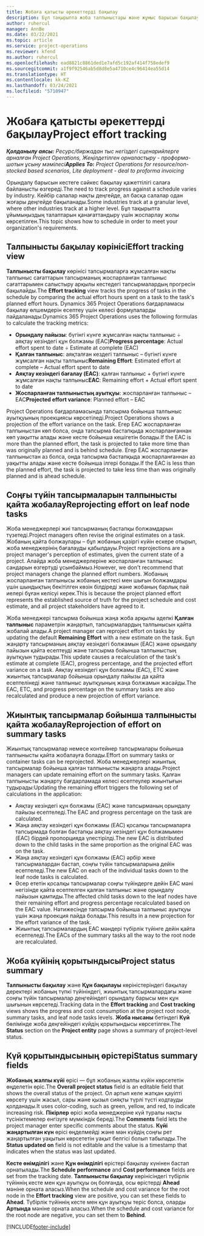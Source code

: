 ```yaml
---
title: Жобаға қатысты әрекеттерді бақылау
description: Бұл тақырыпта жоба талпыныстары және жұмыс барысын бақылау амалы туралы ақпарат берілген.
author: ruhercul
manager: AnnBe
ms.date: 03/22/2021
ms.topic: article
ms.service: project-operations
ms.reviewer: kfend
ms.author: ruhercul
ms.openlocfilehash: ead8821c8861ded1e7afd5c192af414f758edef9
ms.sourcegitcommit: a1f9f92546ab5d8d8e5a4710ce4c96414ea55d14
ms.translationtype: HT
ms.contentlocale: kk-KZ
ms.lasthandoff: 03/24/2021
ms.locfileid: "5710947"
---
```

# <a name="project-effort-tracking"></a><span data-ttu-id="dc78a-103">Жобаға қатысты әрекеттерді бақылау</span><span class="sxs-lookup"><span data-stu-id="dc78a-103">Project effort tracking</span></span>

<span data-ttu-id="dc78a-104">_**Қолданылу аясы:** Ресурс/биржадан тыс негіздегі сценарийлерге арналған Project Operations, Жеңілдетілген орналастыру - проформа-шотын ұсыну мәмілесі_</span><span class="sxs-lookup"><span data-stu-id="dc78a-104">_**Applies To:** Project Operations for resource/non-stocked based scenarios, Lite deployment - deal to proforma invoicing_</span></span>

<span data-ttu-id="dc78a-105">Орындалу барысын кестеге сәйкес бақылау қажеттілігі салаға байланысты өзгереді.</span><span class="sxs-lookup"><span data-stu-id="dc78a-105">The need to track progress against a schedule varies by industry.</span></span> <span data-ttu-id="dc78a-106">Кейбір салалар нақты деңгейде, ал басқа салалар одан жоғары деңгейде бақыланады.</span><span class="sxs-lookup"><span data-stu-id="dc78a-106">Some industries track at a granular level, where other industries track at a higher level.</span></span> <span data-ttu-id="dc78a-107">Бұл тақырыпта ұйымыңыздың талаптарын қанағаттандыру үшін жоспарлау жолы көрсетілген.</span><span class="sxs-lookup"><span data-stu-id="dc78a-107">This topic shows how to schedule in order to meet your organization's requirements.</span></span>

## <a name="effort-tracking-view"></a><span data-ttu-id="dc78a-108">Талпынысты бақылау көрінісі</span><span class="sxs-lookup"><span data-stu-id="dc78a-108">Effort tracking view</span></span>

<span data-ttu-id="dc78a-109">**Талпынысты бақылау** көрінісі тапсырмаларға жұмсалған нақты талпыныс сағаттарын тапсырманың жоспарланған талпыныс сағаттарымен салыстыру арқылы кестедегі тапсырмалардың прогресін бақылайды.</span><span class="sxs-lookup"><span data-stu-id="dc78a-109">The **Effort tracking** view tracks the progress of tasks in the schedule by comparing the actual effort hours spent on a task to the task's planned effort hours.</span></span> <span data-ttu-id="dc78a-110">Dynamics 365 Project Operations бағдарламасы бақылау өлшемдерін есептеу үшін келесі формулаларды пайдаланады:</span><span class="sxs-lookup"><span data-stu-id="dc78a-110">Dynamics 365 Project Operations uses the following formulas to calculate the tracking metrics:</span></span>

- <span data-ttu-id="dc78a-111">**Орындалу пайызы**: бүгінгі күнге жұмсалған нақты талпыныс ÷ аяқтау кезіндегі құн болжамы (EAC)</span><span class="sxs-lookup"><span data-stu-id="dc78a-111">**Progress percentage**: Actual effort spent to date ÷ Estimate at complete (EAC)</span></span> 
- <span data-ttu-id="dc78a-112">**Қалған талпыныс**: аяқталған кездегі талпыныс – бүгінгі күнге жұмсалған нақты талпыныс</span><span class="sxs-lookup"><span data-stu-id="dc78a-112">**Remaining Effort**: Estimated effort at complete – Actual effort spent to date</span></span> 
- <span data-ttu-id="dc78a-113">**Аяқтау кезіндегі бағалау (EAC)**: қалған талпыныс + бүгінгі күнге жұмсалған нақты талпыныс</span><span class="sxs-lookup"><span data-stu-id="dc78a-113">**EAC**: Remaining effort + Actual effort spent to date</span></span> 
- <span data-ttu-id="dc78a-114">**Жоспарланған талпыныстың ауытқуы**: жоспарланған талпыныс – EAC</span><span class="sxs-lookup"><span data-stu-id="dc78a-114">**Projected effort variance**: Planned effort – EAC</span></span>

<span data-ttu-id="dc78a-115">Project Operations бағдарламасында тапсырма бойынша талпыныс ауытқуының проекциясы көрсетіледі.</span><span class="sxs-lookup"><span data-stu-id="dc78a-115">Project Operations shows a projection of the effort variance on the task.</span></span> <span data-ttu-id="dc78a-116">Егер EAC жоспарланған талпыныстан көп болса, онда тапсырма бастапқыда жоспарланғаннан көп уақытты алады және кесте бойынша кешігетін болады.</span><span class="sxs-lookup"><span data-stu-id="dc78a-116">If the EAC is more than the planned effort, the task is projected to take more time than was originally planned and is behind schedule.</span></span> <span data-ttu-id="dc78a-117">Егер EAC жоспарланған талпыныстан аз болса, онда тапсырма бастапқыда жоспарланғаннан аз уақытты алады және кесте бойынша ілгері болады.</span><span class="sxs-lookup"><span data-stu-id="dc78a-117">If the EAC is less than the planned effort, the task is projected to take less time than was originally planned and is ahead schedule.</span></span>

## <a name="reprojecting-effort-on-leaf-node-tasks"></a><span data-ttu-id="dc78a-118">Соңғы түйін тапсырмаларын талпынысты қайта жобалау</span><span class="sxs-lookup"><span data-stu-id="dc78a-118">Reprojecting effort on leaf node tasks</span></span>

<span data-ttu-id="dc78a-119">Жоба менеджерлері жиі тапсырманың бастапқы болжамдарын түзетеді.</span><span class="sxs-lookup"><span data-stu-id="dc78a-119">Project managers often revise the original estimates on a task.</span></span> <span data-ttu-id="dc78a-120">Жобаның қайта болжаулары – бұл жобаның қазіргі күйін ескере отырып, жоба менеджерінің бағалауды қабылдауы.</span><span class="sxs-lookup"><span data-stu-id="dc78a-120">Project reprojections are a project manager's perception of estimates, given the current state of a project.</span></span> <span data-ttu-id="dc78a-121">Алайда жоба менеджерлеріне жоспарланған талпыныс сандарын өзгертуді ұсынбаймыз.</span><span class="sxs-lookup"><span data-stu-id="dc78a-121">However, we don't recommend that project managers change the planned effort numbers.</span></span> <span data-ttu-id="dc78a-122">Жобаның жоспарланған талпынысы жобаның кестесі мен шығын болжамдары үшін шындықтың бекітілген көзін білдіреді және жобаның барлық пай иелері бұған келісуі керек.</span><span class="sxs-lookup"><span data-stu-id="dc78a-122">This is because the project planned effort represents the established source of truth for the project schedule and cost estimate, and all project stakeholders have agreed to it.</span></span>

<span data-ttu-id="dc78a-123">Жоба менеджері тапсырма бойынша жаңа жоба арқылы әдепкі **Қалған талпыныс** параметрін жаңартып, тапсырмалардың талпынысын қайта жобалай алады.</span><span class="sxs-lookup"><span data-stu-id="dc78a-123">A project manager can reproject effort on tasks by updating the default **Remaining Effort** with a new estimate on the task.</span></span> <span data-ttu-id="dc78a-124">Бұл жаңарту тапсырманың аяқтау кезіндегі болжамын (EAC) және орындалу пайызын қайта есептеуді және тапсырма бойынша талпыныстың ауытқуын тудырады.</span><span class="sxs-lookup"><span data-stu-id="dc78a-124">This update causes a recalculation of the task's estimate at complete (EAC), progress percentage, and the projected effort variance on a task.</span></span> <span data-ttu-id="dc78a-125">Аяқтау кезіндегі құн болжамы (EAC), ETC және жиынтық тапсырмалар бойынша орындалу пайызы да қайта есептелінеді және талпыныс ауытқуының жаңа болжамын жасайды.</span><span class="sxs-lookup"><span data-stu-id="dc78a-125">The EAC, ETC, and progress percentage on the summary tasks are also recalculated and produce a new projection of effort variance.</span></span>

## <a name="reprojection-of-effort-on-summary-tasks"></a><span data-ttu-id="dc78a-126">Жиынтық тапсырмалар бойынша талпынысты қайта жобалау</span><span class="sxs-lookup"><span data-stu-id="dc78a-126">Reprojection of effort on summary tasks</span></span>

<span data-ttu-id="dc78a-127">Жиынтық тапсырмалар немесе контейнер тапсырмалары бойынша талпынысты қайта жобалауға болады.</span><span class="sxs-lookup"><span data-stu-id="dc78a-127">Effort on summary tasks or container tasks can be reprojected.</span></span> <span data-ttu-id="dc78a-128">Жоба менеджерлері жиынтық тапсырмалар бойынша қалған талпынысты жаңарта алады.</span><span class="sxs-lookup"><span data-stu-id="dc78a-128">Project managers can update remaining effort on the summary tasks.</span></span> <span data-ttu-id="dc78a-129">Қалған талпынысты жаңарту бағдарламада келесі есептеулер жиынтығын тудырады:</span><span class="sxs-lookup"><span data-stu-id="dc78a-129">Updating the remaining effort triggers the following set of calculations in the application:</span></span>

- <span data-ttu-id="dc78a-130">Аяқтау кезіндегі құн болжамы (EAC) және тапсырманың орындалу пайызы есептеледі.</span><span class="sxs-lookup"><span data-stu-id="dc78a-130">The EAC and progress percentage on the task are calculated.</span></span>
- <span data-ttu-id="dc78a-131">Жаңа аяқтау кезіндегі құн болжамы (EAC) қосалқы тапсырмаларға тапсырмада болған бастапқы аяқтау кезіндегі құн болжамымен (EAC) бірдей пропорцияда үлестірілді.</span><span class="sxs-lookup"><span data-stu-id="dc78a-131">The new EAC is distributed down to the child tasks in the same proportion as the original EAC was on the task.</span></span>
- <span data-ttu-id="dc78a-132">Жаңа аяқтау кезіндегі құн болжамы (EAC) әрбір жеке тапсырмалардан бастап, соңғы түйін тапсырмаларына дейін есептеледі.</span><span class="sxs-lookup"><span data-stu-id="dc78a-132">The new EAC on each of the individual tasks down to the leaf node tasks is calculated.</span></span> 
- <span data-ttu-id="dc78a-133">Әсер ететін қосалқы тапсырмалар соңғы түйіндерге дейін EAC мәні негізінде қайта есептелген қалған талпыныс және орындалу пайызын қамтиды.</span><span class="sxs-lookup"><span data-stu-id="dc78a-133">The affected child tasks down to the leaf nodes have their remaining effort and progress percentage recalculated based on the EAC value.</span></span> <span data-ttu-id="dc78a-134">Нәтижесінде тапсырма бойынша талпыныс ауытқуы үшін жаңа проекция пайда болады.</span><span class="sxs-lookup"><span data-stu-id="dc78a-134">This results in a new projection for the effort variance of the task.</span></span> 
- <span data-ttu-id="dc78a-135">Жиынтық тапсырмалардың EAC мәндері түбірлік түйінге дейін қайта есептеледі.</span><span class="sxs-lookup"><span data-stu-id="dc78a-135">The EACs of the summary tasks all the way to the root node are recalculated.</span></span>


## <a name="project-status-summary"></a><span data-ttu-id="dc78a-136">Жоба күйінің қорытындысы</span><span class="sxs-lookup"><span data-stu-id="dc78a-136">Project status summary</span></span>

<span data-ttu-id="dc78a-137">**Талпынысты бақылау** және **Құн бақылауы** көріністеріндегі бақылау деректері жобаның түпкі түйініндегі, жиынтық тапсырмалардағы және соңғы түйін тапсырмалар деңгейіндегі орындалу барысы мен құн шығынын көрсетеді.</span><span class="sxs-lookup"><span data-stu-id="dc78a-137">Tracking data in the **Effort tracking** and **Cost tracking** views shows the progress and cost consumption at the project root node, summary tasks, and leaf node tasks levels.</span></span> <span data-ttu-id="dc78a-138">**Жоба нысаны** бетіндегі **Күй** бөлімінде жоба деңгейіндегі күйдің қорытындысы көрсетілген.</span><span class="sxs-lookup"><span data-stu-id="dc78a-138">The **Status** section on the **Project entity** page shows a summary of project-level status.</span></span>

## <a name="status-summary-fields"></a><span data-ttu-id="dc78a-139">Күй қорытындысының өрістері</span><span class="sxs-lookup"><span data-stu-id="dc78a-139">Status summary fields</span></span>

<span data-ttu-id="dc78a-140">**Жобаның жалпы күйі** өрісі — бұл жобаның жалпы күйін көрсететін өңделетін өріс.</span><span class="sxs-lookup"><span data-stu-id="dc78a-140">The **Overall project status** field is an editable field that shows the overall status of the project.</span></span> <span data-ttu-id="dc78a-141">Ол артып келе жатқан қауіпті көрсету үшін жасыл, сары және қызыл сияқты түрлі түсті кодтауды қолданады.</span><span class="sxs-lookup"><span data-stu-id="dc78a-141">It uses color-coding, such as green, yellow, and red, to indicate increasing risk.</span></span> <span data-ttu-id="dc78a-142">**Пікірлер** өрісі жоба менеджеріне күй туралы нақты түсініктемелер енгізуге мүмкіндік береді.</span><span class="sxs-lookup"><span data-stu-id="dc78a-142">The **Comments** field lets the project manager enter specific comments about the status.</span></span> <span data-ttu-id="dc78a-143">**Күйі жаңартылған күн** өрісі өңделмейді және мән күйдің соңғы рет жаңартылған уақытын көрсететін уақыт белгісі болып табылады.</span><span class="sxs-lookup"><span data-stu-id="dc78a-143">The **Status updated on** field is not editable and the value is a timestamp that indicates when the status was last updated.</span></span>

<span data-ttu-id="dc78a-144">**Кесте өнімділігі** және **Құн өнімділігі** өрістері бақылау күнінен бастап орнатылады.</span><span class="sxs-lookup"><span data-stu-id="dc78a-144">The **Schedule performance** and **Cost performance** fields are set from the tracking date.</span></span> <span data-ttu-id="dc78a-145">**Талпынысты бақылау** көрінісіндегі түбірлік түйіннің кесте мен құн ауытқуы оң болғанда, осы өрістерді **Ahead** мәніне орната аласыз.</span><span class="sxs-lookup"><span data-stu-id="dc78a-145">When the schedule and cost variance for the root node in the **Effort tracking** view are positive, you can set these fields to **Ahead**.</span></span> <span data-ttu-id="dc78a-146">Түбірлік түйіннің кесте мен құн ауытқуы теріс болса, оларды **Артында** мәніне орната аласыз.</span><span class="sxs-lookup"><span data-stu-id="dc78a-146">When the schedule and cost variance for the root node are negative, you can set them to **Behind**.</span></span>


[!INCLUDE[footer-include](../includes/footer-banner.md)]
